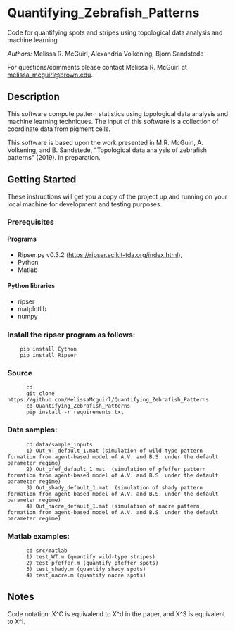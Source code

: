 # Quantifying_Zebrafish_Patterns
Code for quantifying spots and stripes using topological data analysis and machine learning 

_Authors:_ Melissa R. McGuirl, Alexandria Volkening, Bjorn Sandstede 

For questions/comments please contact Melissa R. McGuirl at melissa_mcguirl@brown.edu.


## Description 

This software compute pattern statistics using topological data analysis and machine learning techniques. The input of this software is a collection of coordinate data from pigment cells.

This software is based upon the work presented in M.R. McGuirl, A. Volkening, and B. Sandstede, "Topological data analysis of zebrafish patterns" (2019). In preparation.

## Getting Started

These instructions will get you a copy of the project up and running on your local machine for development and testing purposes. 

### Prerequisites

#### Programs
*  Ripser.py v0.3.2 (https://ripser.scikit-tda.org/index.html), 
*  Python 
*  Matlab 

#### Python libraries
 * ripser
 * matplotlib
 * numpy

### Install the ripser program as follows: 
```
	pip install Cython
	pip install Ripser
```

### Source 
```
      cd 
      git clone https://github.com/MelissaMcguirl/Quantifying_Zebrafish_Patterns
      cd Quantifying_Zebrafish_Patterns
      pip install -r requirements.txt
```


### Data samples:    

```
      cd data/sample_inputs
      1) Out_WT_default_1.mat (simulation of wild-type pattern formation from agent-based model of A.V. and B.S. under the default parameter regime)
      2) Out_pfef_default_1.mat  (simulation of pfeffer pattern formation from agent-based model of A.V. and B.S. under the default parameter regime)
      3) Out_shady_default_1.mat  (simulation of shady pattern formation from agent-based model of A.V. and B.S. under the default parameter regime)
      4) Out_nacre_default_1.mat (simulation of nacre pattern formation from agent-based model of A.V. and B.S. under the default parameter regime)
```


### Matlab examples:    

```
      cd src/matlab
      1) test_WT.m (quantify wild-type stripes)
      2) test_pfeffer.m (quantify pfeffer spots)
      3) test_shady.m (quantify shady spots)
      4) test_nacre.m (quantify nacre spots)
```


## Notes

Code notation: X^C is equivalend to X^d in the paper, and X^S is equivalent to X^l. 

